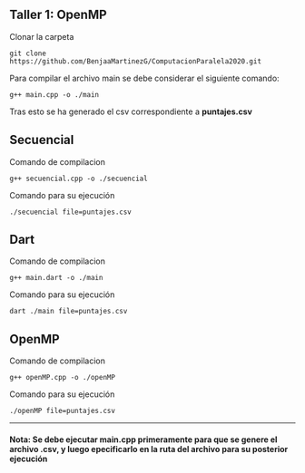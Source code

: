 ## Taller 1: OpenMP

Clonar la carpeta
```
git clone https://github.com/BenjaaMartinezG/ComputacionParalela2020.git
```

Para compilar el archivo main se debe considerar el siguiente comando:
```
g++ main.cpp -o ./main
```
Tras esto se ha generado el csv correspondiente a **puntajes.csv**

## Secuencial
Comando de compilacion
```
g++ secuencial.cpp -o ./secuencial
```
Comando para su ejecución
```
./secuencial file=puntajes.csv
```
## Dart

Comando de compilacion
```
g++ main.dart -o ./main
```
Comando para su ejecución
```
dart ./main file=puntajes.csv
```

## OpenMP

Comando de compilacion
```
g++ openMP.cpp -o ./openMP
```
Comando para su ejecución
```
./openMP file=puntajes.csv
```
---
#### Nota: Se debe ejecutar main.cpp primeramente para que se genere el archivo .csv, y luego epecificarlo en la ruta del archivo para su posterior ejecución
